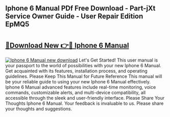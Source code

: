 ## Iphone 6 Manual PDf Free Download - Part-jXt Service Owner Guide - User Repair Edition EpMQ5

# <h2><a href="http://bc39159.oget.top/?id=Iphone+6+Manual">🔗Download New 👉🔴 Iphone 6 Manual</a></h2>

[![Iphone 6 Manual new download](https://i.imgur.com/5g1atiW.png)](http://bc39159.oget.top/?id=Iphone+6+Manual)
Let's Get Started! This user manual is your passport to the world of possibilities with your new Iphone 6 Manual. Get acquainted with its features, installation process, and operating guidelines. Please Keep This Manual for Future Reference This manual will be your reliable guide to using your new Iphone 6 Manual effectively. Iphone 6 Manual advanced features include real-time monitoring, voice commands, customizable alerts, and multi-device compatibility, all accessible through the sleek and user-friendly interface. Please Share Your Thoughts Iphone 6 Manual. Your feedback is invaluable to us. Please share your thoughts and suggestions.
